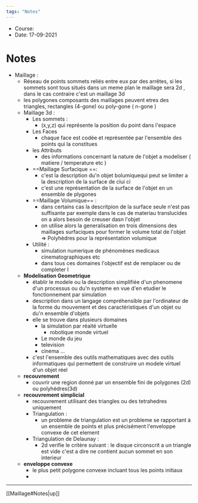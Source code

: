 ```yaml
---
tags: "Notes"
---
```


* Course:
* Date: 17-09-2021 


# Notes 

* Maillage : 
	* Réseau de points sommets reliés entre eux par des arrêtes, si les sommets sont tous situés dans un meme plan le maillage sera 2d , dans le cas contraire c'est un maillage 3d
	* les polygones composants des maillages peuvent etres des triangles, rectangles (4-gone) ou poly-gone ( n-gone )
	* Maillage 3d : 
		* Les sommets :
			* (x,y,z) qui représente la position du point dans l'espace 
		* Les Faces 
			* chaque face est codée et représentée par l'ensemble des points qui la constitues
		* les Attributs
			* des informations concernant la nature de l'objet a modeliser ( matiere / temperature etc )
		*  ==Maillage Surfacique ==: 
			*  c'est la description du'n objet bolumiquequi peut se limiter a la description de la surface de clui ci 
			*  c'est une représentation de la surface de l'objet en un ensemble de plygones
		*  ==Maillage Volumique== :
			*  dans certains cas la descritpion de la surface seule n'est pas suffisante par exemple dans le cas de materiau translucides on a alors besoin de creuser dasn l'objet 
			*  on utilise alors la generalisation en trois dimensions des maillages surfaciques pour former le volume total de l'objet => Polyhèdres pour la représentation volumique 
		*  Utilité : 
			*  simulation numerique de phénomènes medicaus cinematographiques etc 
			*  dans tous ces domaines l'objectif est de remplacer ou de completer l
	* **Modelisation Geometrique**
		* établir le modele ou la description simplifiée d'un phenomene d'un processus ou du'n systeme en vue d'en etudier le fonctionnement par simulation 
		* description dans un langage compréhensible par l'ordinateur de la forme du mouvement et des caractéristiques d'un objet ou du'n ensemble d'objets  
		* elle se trouve dans plusieurs domaines 
			* la simulation par réaité virtuelle 
				* robotique monde virtuel 
			* Le monde du jeu 
			* television 
			* cinema ... 
		* c'est l'ensemble des outils mathematiques avec des outils informatiques qui permettent de construire un modele virtuel d'un objet réel 
	* **recouvrement**
		* couvrir une region donné par un ensemble fini de polygones (2d) ou polyhèdres(3d) 
	* **recouvrement simplicial**
		* recouvrement utilisant des triangles ou des tetrahedres uniquement 
		* Triangulation : 
			* un probleme de triangulation est un probleme se rapportant à un ensemble de points et plus précisément l'enveloppe convexe de cet element 
		* Triangulation de Delaunay : 
			* 2d verifie le critère suivant : le disque circonscrit a un triangle est vide c'est a dire ne contient aucun sommet en son interieur 
	* **enveloppe convexe**
		* le plus petit polygone convexe incluant tous les points initiaux 
		* 

---
[[Maillage#Notes|up]]